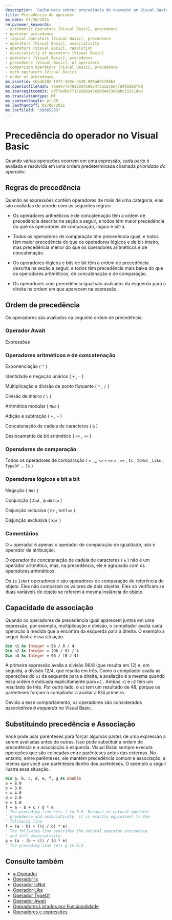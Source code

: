 ```yaml
---
description: 'Saiba mais sobre: precedência de operador em Visual Basic'
title: Precedência de operador
ms.date: 07/20/2015
helpviewer_keywords:
- arithmetic operators [Visual Basic], precedence
- operator precedence
- logical operators [Visual Basic], precedence
- operators [Visual Basic], associativity
- operators [Visual Basic], resolution
- associativity of operators [Visual Basic]
- operators [Visual Basic], precedence
- precedence [Visual Basic], of operators
- comparison operators [Visual Basic], precedence
- math operators [Visual Basic]
- order of precedence
ms.assetid: cbbdb282-f572-458e-a520-008a675f8063
ms.openlocfilehash: 7aa4677549328d450834f3a1ecb047d405893f69
ms.sourcegitcommit: ddf7edb67715a5b9a45e3dd44536dabc153c1de0
ms.translationtype: MT
ms.contentlocale: pt-BR
ms.lasthandoff: 02/06/2021
ms.locfileid: "99665283"
---
```

# <a name="operator-precedence-in-visual-basic"></a>Precedência do operador no Visual Basic

Quando várias operações ocorrem em uma expressão, cada parte é avaliada e resolvida em uma ordem predeterminada chamada *prioridade do operador*.

## <a name="precedence-rules"></a>Regras de precedência

 Quando as expressões contêm operadores de mais de uma categoria, elas são avaliadas de acordo com as seguintes regras:

- Os operadores aritméticos e de concatenação têm a ordem de precedência descrita na seção a seguir, e todos têm maior precedência do que os operadores de comparação, lógico e bit-a.

- Todos os operadores de comparação têm precedência igual, e todos têm maior precedência do que os operadores lógicos e de bit-inteiro, mas precedência menor do que os operadores aritméticos e de concatenação.

- Os operadores lógicos e bits de bit têm a ordem de precedência descrita na seção a seguir, e todos têm precedência mais baixa do que os operadores aritméticos, de concatenação e de comparação.

- Os operadores com precedência igual são avaliados da esquerda para a direita na ordem em que aparecem na expressão.

## <a name="precedence-order"></a>Ordem de precedência

 Os operadores são avaliados na seguinte ordem de precedência:

### <a name="await-operator"></a>Operador Await

 Expressões

### <a name="arithmetic-and-concatenation-operators"></a>Operadores aritméticos e de concatenação

 Exponenciação ( `^` )

 Identidade e negação unários ( `+` , `–` )

 Multiplicação e divisão de ponto flutuante ( `*` , `/` )

 Divisão de inteiro ( `\` )

 Aritmética modular ( `Mod` )

 Adição e subtração ( `+` , `–` )

 Concatenação de cadeia de caracteres ( `&` )

 Deslocamento de bit aritmético ( `<<` , `>>` )

### <a name="comparison-operators"></a>Operadores de comparação

 Todos os operadores de comparação ( `=` ,,,, `<>` `<` `<=` `>` , `>=` , `Is` , `IsNot` , `Like` , `TypeOf` ... `Is` )

### <a name="logical-and-bitwise-operators"></a>Operadores lógicos e bit a bit

 Negação ( `Not` )

 Conjunção ( `And` , `AndAlso` )

 Disjunção inclusiva ( `Or` , `OrElse` )

 Disjunção exclusiva ( `Xor` )

### <a name="comments"></a>Comentários

 O `=` operador é apenas o operador de comparação de igualdade, não o operador de atribuição.

 O operador de concatenação de cadeia de caracteres ( `&` ) não é um operador aritmético, mas, na precedência, ele é agrupado com os operadores aritméticos.

 Os `Is` `IsNot` operadores e são operadores de comparação de referência de objeto. Eles não comparam os valores de dois objetos; Eles só verificam se duas variáveis de objeto se referem à mesma instância de objeto.

## <a name="associativity"></a>Capacidade de associação

 Quando os operadores de precedência igual aparecem juntos em uma expressão, por exemplo, multiplicação e divisão, o compilador avalia cada operação à medida que a encontra da esquerda para a direita. O exemplo a seguir ilustra essa situação.

```vb
Dim n1 As Integer = 96 / 8 / 4
Dim n2 As Integer = (96 / 8) / 4
Dim n3 As Integer = 96 / (8 / 4)
```

 A primeira expressão avalia a divisão 96/8 (que resulta em 12) e, em seguida, a divisão 12/4, que resulta em três. Como o compilador avalia as operações do `n1` da esquerda para a direita, a avaliação é a mesma quando essa ordem é indicada explicitamente para `n2` . Ambos `n1` e `n2` têm um resultado de três. Por outro lado, o `n3` tem um resultado de 48, porque os parênteses forçam o compilador a avaliar a 8/4 primeiro.

 Devido a esse comportamento, os operadores são considerados *associativos à esquerda* no Visual Basic.

## <a name="overriding-precedence-and-associativity"></a>Substituindo precedência e Associação

 Você pode usar parênteses para forçar algumas partes de uma expressão a serem avaliadas antes de outras. Isso pode substituir a ordem de precedência e a associação à esquerda. Visual Basic sempre executa operações que são colocadas entre parênteses antes das externas. No entanto, entre parênteses, ele mantém precedência comum e associação, a menos que você use parênteses dentro dos parênteses. O exemplo a seguir ilustra essa situação.

```vb
Dim a, b, c, d, e, f, g As Double
a = 8.0
b = 3.0
c = 4.0
d = 2.0
e = 1.0
f = a - b + c / d * e
' The preceding line sets f to 7.0. Because of natural operator
' precedence and associativity, it is exactly equivalent to the
' following line.
f = (a - b) + ((c / d) * e)
' The following line overrides the natural operator precedence
' and left associativity.
g = (a - (b + c)) / (d * e)
' The preceding line sets g to 0.5.
```

## <a name="see-also"></a>Consulte também

- [= Operador](assignment-operator.md)
- [Operador Is](is-operator.md)
- [Operador IsNot](isnot-operator.md)
- [Operador Like](like-operator.md)
- [Operador TypeOf](typeof-operator.md)
- [Operador Await](await-operator.md)
- [Operadores Listados por Funcionalidade](operators-listed-by-functionality.md)
- [Operadores e expressões](../../programming-guide/language-features/operators-and-expressions/index.md)
